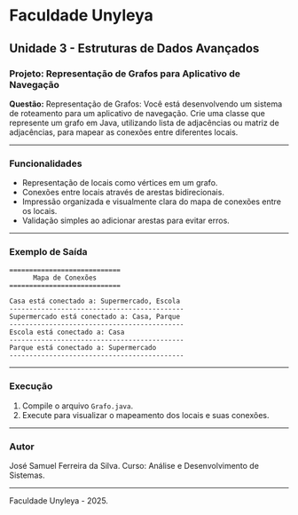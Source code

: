 # Faculdade Unyleya

## Unidade 3 - Estruturas de Dados Avançados

### Projeto: Representação de Grafos para Aplicativo de Navegação

**Questão:** Representação de Grafos: Você está desenvolvendo um sistema de roteamento para um aplicativo de navegação. Crie uma classe que represente um grafo em Java, utilizando lista de adjacências ou matriz de adjacências, para mapear as conexões entre diferentes locais.

---

### Funcionalidades

* Representação de locais como vértices em um grafo.
* Conexões entre locais através de arestas bidirecionais.
* Impressão organizada e visualmente clara do mapa de conexões entre os locais.
* Validação simples ao adicionar arestas para evitar erros.

---

### Exemplo de Saída

```
============================
      Mapa de Conexões      
============================

Casa está conectado a: Supermercado, Escola
--------------------------------------------
Supermercado está conectado a: Casa, Parque
--------------------------------------------
Escola está conectado a: Casa
--------------------------------------------
Parque está conectado a: Supermercado
--------------------------------------------
```

---

### Execução

1. Compile o arquivo `Grafo.java`.
2. Execute para visualizar o mapeamento dos locais e suas conexões.

---

### Autor

José Samuel Ferreira da Silva.
Curso: Análise e Desenvolvimento de Sistemas.

---

Faculdade Unyleya - 2025.


